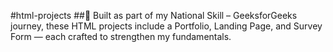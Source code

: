 #html-projects
##🚀 Built as part of my National Skill – GeeksforGeeks journey, these HTML projects include a Portfolio, Landing Page, and Survey Form — each crafted to strengthen my fundamentals.
